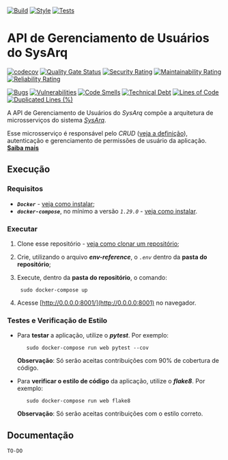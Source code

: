 [![Build](https://github.com/fga-eps-mds/2021.1-PC-GO1-Profile/workflows/Compilação/badge.svg)](https://github.com/fga-eps-mds/2021.1-PC-GO1-Profile/actions/workflows/build.yml)
[![Style](https://github.com/fga-eps-mds/2021.1-PC-GO1-Profile/workflows/Estilo/badge.svg)](https://github.com/fga-eps-mds/2021.1-PC-GO1-Profile/actions/workflows/style.yml)
[![Tests](https://github.com/fga-eps-mds/2021.1-PC-GO1-Profile/workflows/Testes/badge.svg)](https://github.com/fga-eps-mds/2021.1-PC-GO1-Profile/actions/workflows/test.yml)

# API de Gerenciamento de Usuários do SysArq

[![codecov](https://codecov.io/gh/fga-eps-mds/2021.1-PC-GO1-Profile/branch/main/graph/badge.svg?token=ZHK3M2DEQ9)](https://codecov.io/gh/fga-eps-mds/2021.1-PC-GO1-Profile)
[![Quality Gate Status](https://sonarcloud.io/api/project_badges/measure?project=fga-eps-mds_2021.1-PC-GO1-Profile&metric=alert_status)](https://sonarcloud.io/dashboard?id=fga-eps-mds_2021.1-PC-GO1-Profile)
[![Security Rating](https://sonarcloud.io/api/project_badges/measure?project=fga-eps-mds_2021.1-PC-GO1-Profile&metric=security_rating)](https://sonarcloud.io/dashboard?id=fga-eps-mds_2021.1-PC-GO1-Profile)
[![Maintainability Rating](https://sonarcloud.io/api/project_badges/measure?project=fga-eps-mds_2021.1-PC-GO1-Profile&metric=sqale_rating)](https://sonarcloud.io/dashboard?id=fga-eps-mds_2021.1-PC-GO1-Profile)
[![Reliability Rating](https://sonarcloud.io/api/project_badges/measure?project=fga-eps-mds_2021.1-PC-GO1-Profile&metric=reliability_rating)](https://sonarcloud.io/dashboard?id=fga-eps-mds_2021.1-PC-GO1-Profile)

[![Bugs](https://sonarcloud.io/api/project_badges/measure?project=fga-eps-mds_2021.1-PC-GO1-Profile&metric=bugs)](https://sonarcloud.io/dashboard?id=fga-eps-mds_2021.1-PC-GO1-Profile)
[![Vulnerabilities](https://sonarcloud.io/api/project_badges/measure?project=fga-eps-mds_2021.1-PC-GO1-Profile&metric=vulnerabilities)](https://sonarcloud.io/dashboard?id=fga-eps-mds_2021.1-PC-GO1-Profile)
[![Code Smells](https://sonarcloud.io/api/project_badges/measure?project=fga-eps-mds_2021.1-PC-GO1-Profile&metric=code_smells)](https://sonarcloud.io/dashboard?id=fga-eps-mds_2021.1-PC-GO1-Profile)
[![Technical Debt](https://sonarcloud.io/api/project_badges/measure?project=fga-eps-mds_2021.1-PC-GO1-Profile&metric=sqale_index)](https://sonarcloud.io/dashboard?id=fga-eps-mds_2021.1-PC-GO1-Profile)
[![Lines of Code](https://sonarcloud.io/api/project_badges/measure?project=fga-eps-mds_2021.1-PC-GO1-Profile&metric=ncloc)](https://sonarcloud.io/dashboard?id=fga-eps-mds_2021.1-PC-GO1-Profile)
[![Duplicated Lines (%)](https://sonarcloud.io/api/project_badges/measure?project=fga-eps-mds_2021.1-PC-GO1-Profile&metric=duplicated_lines_density)](https://sonarcloud.io/dashboard?id=fga-eps-mds_2021.1-PC-GO1-Profile)

A API de Gerenciamento de Usuários do *SysArq* compõe a arquitetura de microsserviços do sistema *[SysArq](https://fga-eps-mds.github.io/2021.1-PC-GO1/)*.

Esse microsserviço é responsável pelo *CRUD* ([veja a definição](https://developer.mozilla.org/pt-BR/docs/Glossary/CRUD)), autenticação e gerenciamento de permissões de usuário da aplicação. **[Saiba mais](https://fga-eps-mds.github.io/2021.1-PC-GO1/documentation/)**

## Execução

### Requisitos
 - ***`Docker`*** - [veja como instalar](https://docs.docker.com/engine/install/);
 - ***`docker-compose`***, no mínimo a versão *`1.29.0`* - [veja como instalar](https://docs.docker.com/compose/install/).

### Executar

1. Clone esse repositório - [veja como clonar um repositório](https://docs.github.com/pt/github/creating-cloning-and-archiving-repositories/cloning-a-repository-from-github/cloning-a-repository);

2. Crie, utilizando o arquivo ***env-reference***, o *`.env`* dentro da **pasta do repositório**;

3. Execute, dentro da **pasta do repositório**, o comando:
   ```
    sudo docker-compose up
   ```

4. Acesse [http://0.0.0.0:8001/](http://0.0.0.0:8001) no navegador. 

### Testes e Verificação de Estilo

-  Para **testar** a aplicação, utilize o ***pytest***. Por exemplo:
   ```
      sudo docker-compose run web pytest --cov
   ```
   **Observação**: Só serão aceitas contribuições com 90% de cobertura de código.

- Para **verificar o estilo de código** da aplicação, utilize o ***flake8***. Por exemplo:
   ```
      sudo docker-compose run web flake8
   ```
   **Observação**: Só serão aceitas contribuições com o estilo correto.

## Documentação

`TO-DO`
